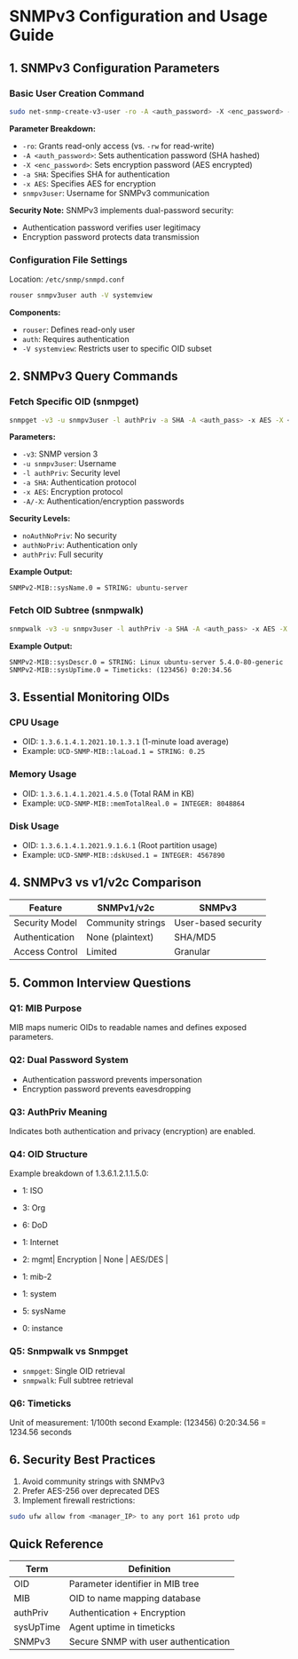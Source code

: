 # SNMPv3 Configuration and Usage Guide
 
## 1. SNMPv3 Configuration Parameters
 
### Basic User Creation Command
```bash
sudo net-snmp-create-v3-user -ro -A <auth_password> -X <enc_password> -a SHA -x AES snmpv3user
```
 
**Parameter Breakdown:**
- `-ro`: Grants read-only access (vs. `-rw` for read-write)
- `-A <auth_password>`: Sets authentication password (SHA hashed)
- `-X <enc_password>`: Sets encryption password (AES encrypted)
- `-a SHA`: Specifies SHA for authentication
- `-x AES`: Specifies AES for encryption
- `snmpv3user`: Username for SNMPv3 communication
 
**Security Note:**
SNMPv3 implements dual-password security:
- Authentication password verifies user legitimacy
- Encryption password protects data transmission
 
### Configuration File Settings
Location: `/etc/snmp/snmpd.conf`
```bash
rouser snmpv3user auth -V systemview
```
 
**Components:**
- `rouser`: Defines read-only user
- `auth`: Requires authentication
- `-V systemview`: Restricts user to specific OID subset
 
## 2. SNMPv3 Query Commands
 
### Fetch Specific OID (snmpget)
```bash
snmpget -v3 -u snmpv3user -l authPriv -a SHA -A <auth_pass> -x AES -X <enc_pass> <agent_IP> 1.3.6.1.2.1.1.5.0
```
 
**Parameters:**
- `-v3`: SNMP version 3
- `-u snmpv3user`: Username
- `-l authPriv`: Security level
- `-a SHA`: Authentication protocol
- `-x AES`: Encryption protocol
- `-A/-X`: Authentication/encryption passwords
 
**Security Levels:**
- `noAuthNoPriv`: No security
- `authNoPriv`: Authentication only
- `authPriv`: Full security
 
**Example Output:**
```
SNMPv2-MIB::sysName.0 = STRING: ubuntu-server
```
 
### Fetch OID Subtree (snmpwalk)
```bash
snmpwalk -v3 -u snmpv3user -l authPriv -a SHA -A <auth_pass> -x AES -X <enc_pass> <agent_IP> 1.3.6.1.2.1.1
```
 
**Example Output:**
```
SNMPv2-MIB::sysDescr.0 = STRING: Linux ubuntu-server 5.4.0-80-generic
SNMPv2-MIB::sysUpTime.0 = Timeticks: (123456) 0:20:34.56
```
 
## 3. Essential Monitoring OIDs
 
### CPU Usage
- OID: `1.3.6.1.4.1.2021.10.1.3.1` (1-minute load average)
- Example: `UCD-SNMP-MIB::laLoad.1 = STRING: 0.25`
 
### Memory Usage
- OID: `1.3.6.1.4.1.2021.4.5.0` (Total RAM in KB)
- Example: `UCD-SNMP-MIB::memTotalReal.0 = INTEGER: 8048864`
 
### Disk Usage
- OID: `1.3.6.1.4.1.2021.9.1.6.1` (Root partition usage)
- Example: `UCD-SNMP-MIB::dskUsed.1 = INTEGER: 4567890`
 
## 4. SNMPv3 vs v1/v2c Comparison
 
| Feature | SNMPv1/v2c | SNMPv3 |
|---------|------------|---------|
| Security Model | Community strings | User-based security |
| Authentication | None (plaintext) | SHA/MD5 |
| Access Control | Limited | Granular |
 
## 5. Common Interview Questions
 
### Q1: MIB Purpose
MIB maps numeric OIDs to readable names and defines exposed parameters.
 
### Q2: Dual Password System
- Authentication password prevents impersonation
- Encryption password prevents eavesdropping
 
### Q3: AuthPriv Meaning
Indicates both authentication and privacy (encryption) are enabled.
 
### Q4: OID Structure
Example breakdown of 1.3.6.1.2.1.1.5.0:
- 1: ISO
- 3: Org
- 6: DoD
- 1: Internet
- 2: mgmt| Encryption | None | AES/DES |
 
- 1: mib-2
- 1: system
- 5: sysName
- 0: instance
 
### Q5: Snmpwalk vs Snmpget
- `snmpget`: Single OID retrieval
- `snmpwalk`: Full subtree retrieval
 
### Q6: Timeticks
Unit of measurement: 1/100th second
Example: (123456) 0:20:34.56 = 1234.56 seconds
 
## 6. Security Best Practices
 
1. Avoid community strings with SNMPv3
2. Prefer AES-256 over deprecated DES
3. Implement firewall restrictions:
```bash
sudo ufw allow from <manager_IP> to any port 161 proto udp
```
 
## Quick Reference
 
| Term | Definition |
|------|------------|
| OID | Parameter identifier in MIB tree |
| MIB | OID to name mapping database |
| authPriv | Authentication + Encryption |
| sysUpTime | Agent uptime in timeticks |
| SNMPv3 | Secure SNMP with user authentication |